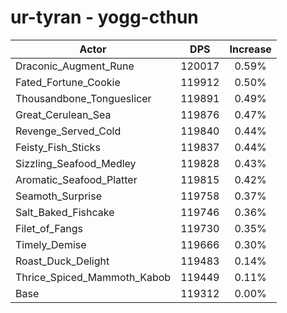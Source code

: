 # ur-tyran - yogg-cthun
| Actor | DPS | Increase |
|---|:---:|:---:|
|Draconic_Augment_Rune|120017|0.59%|
|Fated_Fortune_Cookie|119912|0.50%|
|Thousandbone_Tongueslicer|119891|0.49%|
|Great_Cerulean_Sea|119876|0.47%|
|Revenge_Served_Cold|119840|0.44%|
|Feisty_Fish_Sticks|119837|0.44%|
|Sizzling_Seafood_Medley|119828|0.43%|
|Aromatic_Seafood_Platter|119815|0.42%|
|Seamoth_Surprise|119758|0.37%|
|Salt_Baked_Fishcake|119746|0.36%|
|Filet_of_Fangs|119730|0.35%|
|Timely_Demise|119666|0.30%|
|Roast_Duck_Delight|119483|0.14%|
|Thrice_Spiced_Mammoth_Kabob|119449|0.11%|
|Base|119312|0.00%|
